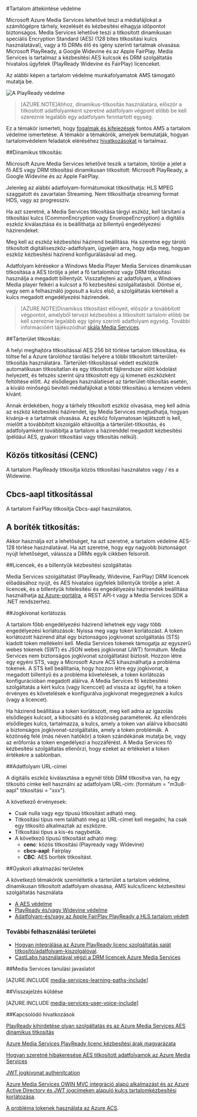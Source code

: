 <properties 
    pageTitle="Tartalom áttekintése védelme |} Microsoft Azure" 
    description="Ez a cikk áttekintést Media Services a tartalomvédelem." 
    services="media-services" 
    documentationCenter="" 
    authors="Juliako" 
    manager="erikre" 
    editor=""/>

<tags 
    ms.service="media-services" 
    ms.workload="media" 
    ms.tgt_pltfrm="na" 
    ms.devlang="na" 
    ms.topic="article" 
    ms.date="09/27/2016" 
    ms.author="juliako"/>

#<a name="protecting-content-overview"></a>Tartalom áttekintése védelme


Microsoft Azure Media Services lehetővé teszi a médiafájlokat a számítógépre tárhely, kezelését és kézbesítési elhagyja időpontot biztonságos. Media Services lehetővé teszi a titkosított dinamikusan speciális Encryption Standard (AES) (128 bites titkosítási kulcs használatával), vagy a fő DRMs élő és igény szerinti tartalmak olvasása: Microsoft PlayReady, a Google Widevine és az Apple FairPlay. Media Services is tartalmaz a kézbesítési AES kulcsok és DRM szolgáltatás hivatalos ügyfelek (PlayReady Widevine és FairPlay) licenceket. 

Az alábbi képen a tartalom védelme munkafolyamatok AMS támogató mutatja be. 

![A PlayReady védelme](./media/media-services-content-protection-overview/media-services-content-protection-with-multi-drm.png)

>[AZURE.NOTE]Ahhoz, dinamikus-titkosítás használatára, először a titkosított adatfolyamként szeretné adatfolyam végpont előbb be kell szereznie legalább egy adatfolyam fenntartott egység.

Ez a témakör ismerteti, hogy [fogalmak és kifejezések](media-services-content-protection-overview.md) fontos AMS a tartalom védelme ismertetése. A témakör a témakörök, amelyek bemutatják, hogyan tartalomvédelem feladatok eléréséhez [hivatkozásokat](media-services-content-protection-overview.md#common-scenarios) is tartalmaz. 

##<a name="dynamic-encryption"></a>Dinamikus titkosítás:

Microsoft Azure Media Services lehetővé teszik a tartalom, törölje a jelet a fő AES vagy DRM titkosítási dinamikusan titkosított: Microsoft PlayReady, a Google Widevine és az Apple FairPlay.

Jelenleg az alábbi adatfolyam-formátumokat titkosíthatja: HLS MPEG szaggatott és zavartalan Streaming. Nem titkosíthatja streaming format HDS, vagy az progresszív.

Ha azt szeretné, a Media Services titkosítása tárgyi eszköz, kell társítani a titkosítási kulcs (CommonEncryption vagy EnvelopeEncryption) a digitális eszköz kiválasztása és is beállíthatja az billentyű engedélyezési házirendeket.

Meg kell az eszköz kézbesítési házirend beállítása. Ha szeretne egy tároló titkosított digitáliseszköz-adatfolyam, ügyeljen arra, hogy adja meg, hogyan eszköz kézbesítési házirend konfigurálásával ad meg.

Adatfolyam kérésekor a Windows Media Player Media Services dinamikusan titkosítása a AES törölje a jelet a fő tartalomhoz vagy DRM titkosítási használja a megadott billentyűt. Visszafejteni az adatfolyam, a Windows Media player felkéri a kulcsot a fő kézbesítési szolgáltatásból. Döntse el, vagy sem a felhasználó jogosult a kulcs első, a szolgáltatás kiértékeli a kulcs megadott engedélyezési házirendek.

>[AZURE.NOTE]Dinamikus titkosítást előnyeit, először a továbbított végpontot, amelyből tervezi kézbesítési a titkosított tartalom előbb be kell szereznie legalább egy igény szerinti adatfolyam egység. További információért tájékozódhat [skála Media Services](media-services-portal-manage-streaming-endpoints.md).

##<a name="storage-encryption"></a>Tárterület titkosítás:

A helyi meghajtóra titkosítással AES 256 bit törlése tartalom titkosítása, és töltse fel a Azure tárolóhoz tárolási helyére a többi titkosított tárterület-titkosítás használatára. Tárterület-titkosítással védett eszközök automatikusan titkosítatlan és egy titkosított fájlrendszer előtt kódolást helyezett, és tetszés szerint újra titkosított egy új kimeneti eszközként feltöltése előtt. Az elsődleges használatieset az tárterület-titkosítás esetén, a kiváló minőségű beviteli médiafájlokat a többi titkosítású a lemezen védeni kívánt.

Annak érdekében, hogy a tárhely titkosított eszköz olvasása, meg kell adnia az eszköz kézbesítési házirendet, így Media Services megtudhatja, hogyan kívánja-e a tartalmak olvasása. Az eszköz folyamatosan lejátszott is kell, mielőtt a továbbított kiszolgáló eltávolítja a tárterület-titkosítás, és adatfolyamként továbbítja a tartalom a házirenddel megadott kézbesítési (például AES, gyakori titkosítási vagy titkosítás nélkül).

## <a name="common-encryption-cenc"></a>Közös titkosítási (CENC)

A tartalom PlayReady titkosítja közös titkosítási használatos vagy / és a Widewine.

## <a name="using-cbcs-aapl-encryption"></a>Cbcs-aapl titkosítással

A tartalom FairPlay titkosítja Cbcs-aapl használatos.

## <a name="envelope-encryption"></a>A boríték titkosítás: 

Akkor használja ezt a lehetőséget, ha azt szeretné, a tartalom védelme AES-128 törlése használatával. Ha azt szeretné, hogy egy nagyobb biztonságot nyújt lehetőséget, válassza a DRMs egyik cikkben felsorolt. 

##<a name="licenses-and-keys-delivery-service"></a>Licencek, és a billentyűk kézbesítési szolgáltatás

Media Services szolgáltatást (PlayReady, Widevine, FairPlay) DRM licencek előadásához nyújt, és AES hivatalos ügyfelek billentyűk törölje a jelet. A licencek, és a billentyűk hitelesítési és engedélyezési házirendek beállítása használhatja [az Azure-portálra](media-services-portal-protect-content.md), a REST API-t vagy a Media Services SDK a .NET rendszerhez.

##<a name="token-restriction"></a>Jogkivonat korlátozás

A tartalom főbb engedélyezési házirend lehetnek egy vagy több engedélyezési korlátozások: Nyissa meg vagy token korlátozást. A token korlátozott házirend által egy biztonságos jogkivonat szolgáltatás (STS) kiadott token mellékelni kell. Media Services tokenek támogatja az egyszerű webes tokenek (SWT) és JSON webes jogkivonat (JWT) formátum. Media Services nem biztonságos jogkivonat szolgáltatást biztosít. Hozzon létre egy egyéni STS, vagy a Microsoft Azure ACS kihasználhatja a probléma tokenek. A STS kell beállítania, hogy hozzon létre egy jogkivonat, a megadott billentyű és a probléma követelések, a token korlátozás konfigurációban megadott aláírva. A Media Services fő kézbesítési szolgáltatás a kért kulcs (vagy licenccel) ad vissza az ügyfél, ha a token érvényes és követelések e konfigurálva jogkivonat megegyeznek a kulcs (vagy a licencet).

Ha házirend beállítása a token korlátozott, meg kell adnia az igazolás elsődleges kulcsot, a kibocsátó és a közönség paraméterek. Az ellenőrzés elsődleges kulcs, tartalmazza, a kulcs, amely a token van aláírva kibocsátó a biztonságos jogkivonat-szolgáltatás, amely a token problémák. A közönség felé (más néven hatókör) a token szándékának mutatja be, vagy az erőforrás a token engedélyezi a hozzáférést. A Media Services fő kézbesítési szolgáltatás ellenőrzi, hogy ezeket az értékeket a token értékekre a sablonban.

##<a name="streaming-urls"></a>Adatfolyam URL-címei

A digitális eszköz kiválasztása a egynél több DRM titkosítva van, ha egy titkosító címke kell használni az adatfolyam URL-cím: (formátum = "m3u8-aapl" titkosítási = "xxx").

A következő érvényesek:

- Csak nulla vagy egy típusú titkosítást adható meg.
- Titkosítási típus nem található meg az URL-címet kell megadni, ha csak egy titkosító alkalmaztak az eszközre.
- Titkosítási típus a kis-és nagybetűk.
- A következő típusú titkosítást adható meg:  
    - **cenc**: közös titkosítási (Playready vagy Widevine)
    - **cbcs-aapl**: Fairplay
    - **CBC**: AES boríték titkosítást.

##<a name="common-scenarios"></a>Gyakori alkalmazási területek

A következő témakörök szemléltetik a tárterület a tartalom védelme, dinamikusan titkosított adatfolyam olvasása, AMS kulcs/licenc kézbesítési szolgáltatás használata

- [A AES védelme](media-services-protect-with-aes128.md) 
- [PlayReady és/vagy Widevine védelme](media-services-protect-with-drm.md)
- [Adatfolyam-és/vagy az Apple FairPlay PlayReady a HLS tartalom védett](media-services-protect-hls-with-fairplay.md)

### <a name="additional-scenarios"></a>További felhasználási területei

- [Hogyan integrálása az Azure PlayReady licenc szolgáltatás saját titkosító/adatfolyam-kiszolgálóval](http://mingfeiy.com/integrate-azure-playready-license-service-encryptorstreaming-server).
- [CastLabs használatával végzi a DRM licencek Azure Media Services](media-services-castlabs-integration.md)
 
##<a name="media-services-learning-paths"></a>Media Services tanulási javaslatot

[AZURE.INCLUDE [media-services-learning-paths-include](../../includes/media-services-learning-paths-include.md)]

##<a name="provide-feedback"></a>Visszajelzés küldése

[AZURE.INCLUDE [media-services-user-voice-include](../../includes/media-services-user-voice-include.md)]

##<a name="related-links"></a>Kapcsolódó hivatkozások

[PlayReady kihirdetése olyan szolgáltatás és az Azure Media Services AES dinamikus titkosítás](http://mingfeiy.com/playready)

[Azure Media Services PlayReady licenc kézbesítési árak magyarázata](http://mingfeiy.com/playready-pricing-explained-in-azure-media-services)

[Hogyan szeretné hibakeresése AES titkosított adatfolyamok az Azure Media Services](http://mingfeiy.com/debug-aes-encrypted-stream-azure-media-services)

[JWT jogkivonat authenitcation](http://www.gtrifonov.com/2015/01/03/jwt-token-authentication-in-azure-media-services-and-dynamic-encryption/)

[Azure Media Services OWIN MVC integráció alapú alkalmazást és az Azure Active Directory és JWT jogcímeken alapuló kulcs tartalomkézbesítési korlátozása](http://www.gtrifonov.com/2015/01/24/mvc-owin-azure-media-services-ad-integration/).

[A probléma tokenek használata az Azure ACS](http://mingfeiy.com/acs-with-key-services).

[content-protection]: ./media/media-services-content-protection-overview/media-services-content-protection.png
